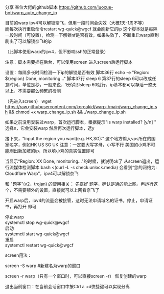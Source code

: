 分享 某位大佬的github脚本
https://github.com/luoxue-bot/warp_auto_change_ip                                                                                                                              

目前的warp ipv4可以解锁奈飞，但用一段时间会失效（大概1天-1周不等）                                                                                                                   
而每次执行重启命令restart wg-quick@wgcf   就会刷新它的ip
这个脚本就是每隔一段时间（可设置），检测一下解锁nf是否有效，如果失效了，不断重启warp直到刷出了可以解锁奈飞的ip

（此脚本使用warp的ipv4，但不影响ssh的正常登录）

注意：脚本需要挂在后台，可以使用screen
进入screen后运行脚本

设置：每隔多长时间检测一下ip的解锁是否有效
脚本36行            echo -e "Region: ${region} Done, monitoring..."
脚本37行            sleep 6
第37行的sleep 6可以改成任意时间，单位是秒，一般来说，1分钟即sleep 60就行，ip基本都可以存活一整天以上，不需要那么频繁的检测

（先进入screen）
wget https://raw.githubusercontent.com/koreakid/warp-/main/warp_change_ip.sh && chmod +x warp_change_ip.sh && ./warp_change_ip.sh

如果之前没用安装过warp，首次运行脚本，根据提示"Is warp installed? [y/n] " 选择n，它会安装warp
然后再次运行脚本，选y

接下来，"Input the region you want(e.g. HK,SG):"
这个地方输入vps所在的国家名字，例如HK US SG UK
注意：一定要大写字母，小写不行
美国的小鸡不可能刷出新加坡的ip，所以填小鸡的真实位置即可

当显示“Region: XX Done, monitoring..."的时候，就说明ok了
从screen退出，运行流媒体检测脚本
bash <(curl -L -s check.unlock.media)
会看到“您的网络为: Cloudflare Warp”，ipv4可以解锁奈飞

和 "题字"(v2，trojan)    的使用相关：
先搭好 题字，确认是通的能上网。再运行这个，不需要额外的设置，直接就可以上网看奈飞了

开启warp后，ipv4的流量会被接管，这时无法申请域名的证书。停止，申请证书，再打开 即可



停止warp                                                                                                                                                                        
systemctl stop wg-quick@wgcf                                                                                                                                                  
启动                                                                                                                                                              
systemctl start wg-quick@wgcf                                                                                                                                                   
重启                                                                                                                                                      
systemctl restart wg-quick@wgcf                                                                                                                                     




screen用法：

screen -S warp   #新建名为warp的窗口

screen -r warp（只有一个窗口时，可以直接screen -r）  恢复创建的warp

退出当前窗口：在当前会话窗口中按Ctrl a +d快捷键可以实现分离
